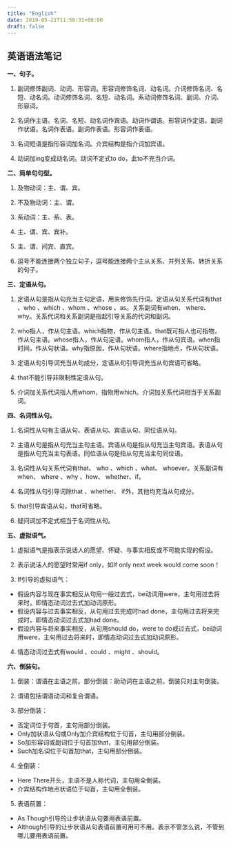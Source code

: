 ```yaml
---
title: "English"
date: 2019-05-21T11:50:31+08:00
draft: false
---
```


## 英语语法笔记

**一、句子。**

1. 副词修饰副词、动词、形容词。形容词修饰名词、动名词。介词修饰名词、名短、动名词。动词修饰名词、名短、动名词。系动词修饰名词、副词、介词、形容词。

2. 名词作主语。名词、名短、动名词作宾语。动词作谓语。形容词作定语。副词作状语。名词作表语。副词作表语。形容词作表语。

3. 名词短语是指形容词加名词。介宾结构是指介词加宾语。

4. 动词加ing变成动名词。动词不定式to do，此to不充当介词。

**二、简单句句型。**

1. 及物动词：主、谓、宾。

2. 不及物动词：主、谓。

3. 系动词：主、系、表。

4. 主、谓、宾、宾补。

5. 主、谓、间宾、直宾。

6. 逗号不能连接两个独立句子，逗号能连接两个主从关系、并列关系、转折关系的句子。

**三、定语从句。**

1. 定语从句是指从句充当主句定语，用来修饰先行词。定语从句关系代词有that 、who 、which 、whom 、whose 、as。关系副词有when、 where、 why。关系代词和关系副词是指起引导关系的代词和副词。

2. who指人，作从句主语。which指物，作从句主语。that既可指人也可指物，作从句主语。whose指人，作从句定语。whom指人，作从句宾语。when指时间，作从句状语。why指原因，作从句状语。where指地点，作从句状语。

3. 定语从句引导词充当从句成分，定语从句引导词充当从句宾语可省略。

4. that不能引导非限制性定语从句。

5. 介词加关系代词指人用whom，指物用which。介词加关系代词相当于关系副词。

**四、名词性从句。**

1. 名词性从句有主语从句、表语从句、宾语从句、同位语从句。

2. 主语从句是指从句充当主句主语。宾语从句是指从句充当主句宾语。表语从句是指从句充当主句表语。同位语从句是指从句充当主句同位语。

3. 名词性从句关系代词有that、 who 、which 、what、 whoever。关系副词有when、 where 、why 、how、 whether、if。

4. 名词性从句引导词除that 、whether、 if外，其他均充当从句成分。

5. that引导宾语从句，that可省略。

6. 疑问词加不定式相当于名词性从句。

**五、虚拟语气。**

1. 虚拟语气是指表示说话人的愿望、怀疑、与事实相反或不可能实现的假设。

2. 表示说话人的愿望时常用if only，如If only next week would come soon！

3. If引导的虚拟语气：

* 假设内容与现在事实相反从句用一般过去式，be动词用were，主句用过去将来时，即情态动词过去式加动词原形。
* 假设内容与过去事实相反，从句用过去完成时had done，主句用过去将来完成时，即情态动词过去式加had done。
* 假设内容与将来事实相反，从句用should do，were to do或过去式，be动词用were，主句用过去将来时，即情态动词过去式加动词原形。

4. 情态动词过去式有would 、could 、might 、should。

**六、倒装句。**

1. 倒装：谓语在主语之前。部分倒装：助动词在主语之前。倒装只对主句倒装。

2. 谓语包括谓语动词和复合谓语。

3. 部分倒装：

* 否定词位于句首，主句用部分倒装。
* Only加状语从句或Only加介宾结构位于句首，主句用部分倒装。
* So加形容词或副词位于句首加that，主句用部分倒装。
* Such加名词位于句首加that，主句用部分倒装。

4. 全倒装：

* Here There开头，主语不是人称代词，主句用全倒装。
* 介宾结构作地点状语位于句首，主句用全倒装。

5. 表语前置：

* As Though引导的让步状语从句要用表语前置。
* Although引导的让步状语从句表语前置可用可不用。表示不管怎么说，不管到哪儿要用表语前置。